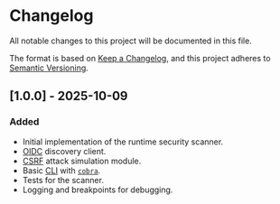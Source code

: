 # Changelog

All notable changes to this project will be documented in this file.

The format is based on [Keep a Changelog](https://keepachangelog.com/en/1.0.0/),
and this project adheres to [Semantic Versioning](https://semver.org/spec/v2.0.0.html).

## [1.0.0] - 2025-10-09

### Added
- Initial implementation of the runtime security scanner.
- [OIDC](https://openid.net/connect/) discovery client.
- [CSRF](https://owasp.org/www-community/attacks/csrf) attack simulation module.
- Basic [CLI](https://en.wikipedia.org/wiki/Command-line_interface) with [`cobra`](https://cobra.dev/).
- Tests for the scanner.
- Logging and breakpoints for debugging.
